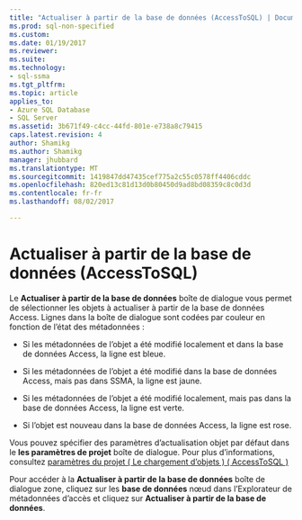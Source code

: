 ```yaml
---
title: "Actualiser à partir de la base de données (AccessToSQL) | Documents Microsoft"
ms.prod: sql-non-specified
ms.custom: 
ms.date: 01/19/2017
ms.reviewer: 
ms.suite: 
ms.technology:
- sql-ssma
ms.tgt_pltfrm: 
ms.topic: article
applies_to:
- Azure SQL Database
- SQL Server
ms.assetid: 3b671f49-c4cc-44fd-801e-e738a8c79415
caps.latest.revision: 4
author: Shamikg
ms.author: Shamikg
manager: jhubbard
ms.translationtype: MT
ms.sourcegitcommit: 1419847dd47435cef775a2c55c0578ff4406cddc
ms.openlocfilehash: 820ed13c81d13d0b80450d9ad8bd08359c8c0d3d
ms.contentlocale: fr-fr
ms.lasthandoff: 08/02/2017

---
```

# <a name="refresh-from-database-accesstosql"></a>Actualiser à partir de la base de données (AccessToSQL)
Le **Actualiser à partir de la base de données** boîte de dialogue vous permet de sélectionner les objets à actualiser à partir de la base de données Access. Lignes dans la boîte de dialogue sont codées par couleur en fonction de l’état des métadonnées :  
  
-   Si les métadonnées de l’objet a été modifié localement et dans la base de données Access, la ligne est bleue.  
  
-   Si les métadonnées de l’objet a été modifié dans la base de données Access, mais pas dans SSMA, la ligne est jaune.  
  
-   Si les métadonnées de l’objet a été modifié localement, mais pas dans la base de données Access, la ligne est verte.  
  
-   Si l’objet est nouveau dans la base de données Access, la ligne est rose.  
  
Vous pouvez spécifier des paramètres d’actualisation objet par défaut dans le **les paramètres de projet** boîte de dialogue. Pour plus d’informations, consultez [paramètres du projet &#40; Le chargement d’objets &#41; &#40; AccessToSQL &#41;](../../ssma/access/project-settings-loading-objects-accesstosql.md)  
  
Pour accéder à la **Actualiser à partir de la base de données** boîte de dialogue zone, cliquez sur les **base de données** nœud dans l’Explorateur de métadonnées d’accès et cliquez sur **Actualiser à partir de la base de données**.  
  

